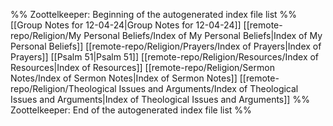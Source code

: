 %% Zoottelkeeper: Beginning of the autogenerated index file list  %%
 [[Group Notes for 12-04-24|Group Notes for 12-04-24]]
 [[remote-repo/Religion/My Personal Beliefs/Index of My Personal Beliefs|Index of My Personal Beliefs]]
 [[remote-repo/Religion/Prayers/Index of Prayers|Index of Prayers]]
 [[Psalm 51|Psalm 51]]
 [[remote-repo/Religion/Resources/Index of Resources|Index of Resources]]
 [[remote-repo/Religion/Sermon Notes/Index of Sermon Notes|Index of Sermon Notes]]
 [[remote-repo/Religion/Theological Issues and Arguments/Index of Theological Issues and Arguments|Index of Theological Issues and Arguments]]
%% Zoottelkeeper: End of the autogenerated index file list  %%
